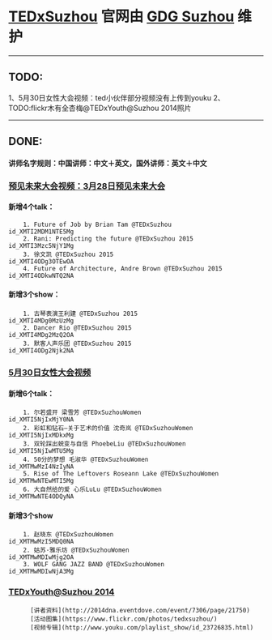 #  [TEDxSuzhou](tedxsuzhou.com) 官网由 [GDG Suzhou](http://developers.dushu.hu/) 维护
* * *
## TODO:

  1、5月30日女性大会视频：ted小伙伴部分视频没有上传到youku
  2、TODO:flickr木有全杏梅@TEDxYouth@Suzhou 2014照片

* * *
## DONE:
#### 讲师名字规则：中国讲师：中文＋英文，国外讲师：英文＋中文
### [预见未来大会视频：3月28日预见未来大会](http://www.youku.com/playlist_show/id_25835874.html)
####    新增4个talk：
        1. Future of Job by Brian Tam @TEDxSuzhou                id_XMTI2MDM1NTE5Mg
        2. Rani: Predicting the future @TEDxSuzhou 2015           id_XMTI3Mzc5NjY1Mg
        3. 徐文凯 @TEDxSuzhou 2015                                 id_XMTI4ODg3OTEwOA
        4. Future of Architecture, Andre Brown @TEDxSuzhou 2015   id_XMTI4ODkwNTQ2NA
####    新增3个show：
        1. 古琴表演王利建 @TEDxSuzhou 2015                           id_XMTI4MDg0MzUzMg
        2. Dancer Rio @TEDxSuzhou 2015                            id_XMTI4MDg2MzQ2OA
        3. 默客人声乐团 @TEDxSuzhou 2015                            id_XMTI4ODg2Njk2NA
### [5月30日女性大会视频](http://www.youku.com/playlist_show/id_25954982.html)
####    新增6个talk：
        1. 尔若盛开 梁雪芳 @TEDxSuzhouWomen                     id_XMTI5NjIxMjY0NA
        2. 彩虹和钻石—关于艺术的价值 沈奇岚 @TEDxSuzhouWomen      id_XMTI5NjIxMDkxMg
        3. 双轮踩出蜕变与自信 PhoebeLiu @TEDxSuzhouWomen       id_XMTI5NjIwMTU5Mg
        4. 50分的梦想 毛淑华 @TEDxSuzhouWomen                   id_XMTMwMzI4NzIyNA
        5. Rise of The Leftovers Roseann Lake @TEDxSuzhouWomen   id_XMTMwNTEwMTI5Mg
        6. 大自然给的爱 心乐LuLu @TEDxSuzhouWomen              id_XMTMwNTE4ODQyNA
####    新增3个show
        1. 赵晓东 @TEDxSuzhouWomen                              id_XMTMwMzI5MDQ0NA
        2. 姑苏·雅乐坊 @TEDxSuzhouWomen                         id_XMTMwMDIwMjg2OA
        3. WOLF GANG JAZZ BAND @TEDxSuzhouWomen                id_XMTMwMDIwNjA3Mg
### [TEDxYouth@Suzhou 2014](http://www.youku.com/playlist_show/id_23726835.html)
          [讲者资料](http://2014dna.eventdove.com/event/7306/page/21750)
          [活动图集](https://www.flickr.com/photos/tedxsuzhou/)
          [视频专辑](http://www.youku.com/playlist_show/id_23726835.html)
